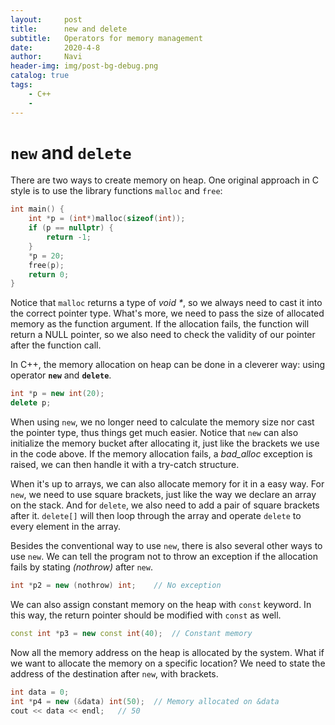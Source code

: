 ```yaml
---
layout:     post
title:      new and delete
subtitle:   Operators for memory management
date:       2020-4-8
author:     Navi
header-img: img/post-bg-debug.png
catalog: true
tags:
    - C++
    - 
---
```


# `new` and `delete`

There are two ways to create memory on heap. One original approach in C style is to use the library functions `malloc` and `free`:

```cpp
int main() {
    int *p = (int*)malloc(sizeof(int));
    if (p == nullptr) {
        return -1;
    }
    *p = 20;
    free(p);
    return 0;
}
```

Notice that `malloc` returns a type of *void \**, so we always need to cast it into the correct pointer type. What's more, we need to pass the size of allocated memory as the function argument. If the allocation fails, the function will return a NULL pointer, so we also need to check the validity of our pointer after the function call.

In C++, the memory allocation on heap can be done in a cleverer way: using operator **`new`** and **`delete`**.

```cpp
int *p = new int(20);
delete p;
```

When using `new`, we no longer need to calculate the memory size nor cast the pointer type, thus things get much easier. Notice that `new` can also initialize the memory bucket after allocating it, just like the brackets we use in the code above. If the memory allocation fails, a *bad_alloc* exception is raised, we can then handle it with a try-catch structure.

When it's up to arrays, we can also allocate memory for it in a easy way. For `new`, we need to use square brackets, just like the way we declare an array on the stack. And for `delete`, we also need to add a pair of square brackets after it. `delete[]` will then loop through the array and operate `delete` to every element in the array.

Besides the conventional way to use `new`, there is also several other ways to use `new`. We can tell the program not to throw an exception if the allocation fails by stating *(nothrow)* after `new`.

```cpp
int *p2 = new (nothrow) int;	// No exception
```

We can also assign constant memory on the heap with `const` keyword. In this way, the return pointer should be modified with `const` as well.

```cpp
const int *p3 = new const int(40);	// Constant memory
```

Now all the memory address on the heap is allocated by the system. What if we want to allocate the memory on a specific location?  We need to state the address of the destination after `new`, with brackets.

```cpp
int data = 0;
int *p4 = new (&data) int(50);	// Memory allocated on &data
cout << data << endl;	// 50
```

